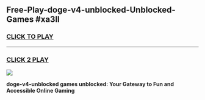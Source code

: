 
## Free-Play-doge-v4-unblocked-Unblocked-Games #xa3ll
<h3>
<a href="https://news.freeplayer.one?title=doge-v4-unblocked&ref=8M">CLICK TO PLAY</a></h3>
<hr>

<h3>
<a href="https://news.freeplayer.one?title=doge-v4-unblocked&ref=8M">CLICK 2 PLAY</a>
  
</h3>

<a href="https://news.freeplayer.one?title=doge-v4-unblocked&ref=8M"><img src="https://clearcache.store/games.png"></a>


**doge-v4-unblocked games unblocked: Your Gateway to Fun and Accessible Online Gaming**

